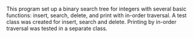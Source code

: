 This program set up a binary search tree for integers with several basic functions: insert, search, delete, 
and print with in-order traversal. A test class was created for insert, search and delete. Printing by in-order
traversal was tested in a separate class.